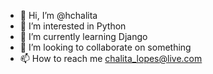 - 👋 Hi, I’m @hchalita
- 👀 I’m interested in Python
- 🌱 I’m currently learning Django
- 💞️ I’m looking to collaborate on something
- 📫 How to reach me chalita_lopes@live.com

<!---
hchalita/hchalita is a ✨ special ✨ repository because its `README.md` (this file) appears on your GitHub profile.
You can click the Preview link to take a look at your changes.
--->
